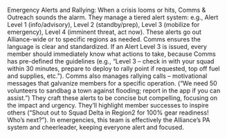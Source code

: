 Emergency Alerts and Rallying: When a crisis looms or hits, Comms & Outreach sounds the alarm. They manage a tiered alert system: e.g., Alert Level 1 (info/advisory), Level 2 (standby/prep), Level 3 (mobilize for emergency), Level 4 (imminent threat, act now). These alerts go out Alliance-wide or to specific regions as needed. Comms ensures the language is clear and standardized. If an Alert Level 3 is issued, every member should immediately know what actions to take, because Comms has pre-defined the guidelines (e.g., “Level 3 – check in with your squad within 30 minutes, prepare to deploy to rally point if requested, top off fuel and supplies, etc.”). Comms also manages rallying calls – motivational messages that galvanize members for a specific operation. (“We need 50 volunteers to sandbag a town against flooding; report in the app if you can assist.”) They craft these alerts to be concise but compelling, focusing on the impact and urgency. They’ll highlight member successes to inspire others (“Shout out to Squad Delta in Region2 for 100% gear readiness! Who’s next?”). In emergencies, this team is effectively the Alliance’s PA system and cheerleader, keeping everyone alert and focused.